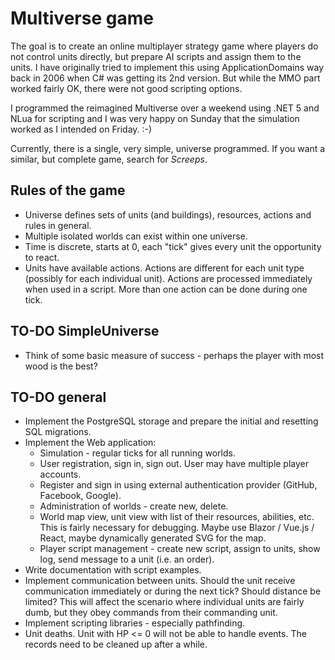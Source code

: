 ﻿# Multiverse game

The goal is to create an online multiplayer strategy game where players do not control units directly, but prepare AI scripts and assign them to the units. I have originally tried to implement this using ApplicationDomains way back in 2006 when C# was getting its 2nd version. But while the MMO part worked fairly OK, there were not good scripting options.

I programmed the reimagined Multiverse over a weekend using .NET 5 and NLua for scripting and I was very happy on Sunday that the simulation worked as I intended on Friday. :-)

Currently, there is a single, very simple, universe programmed. If you want a similar, but complete game, search for *Screeps*.

## Rules of the game

* Universe defines sets of units (and buildings), resources, actions and rules in general.
* Multiple isolated worlds can exist within one universe.
* Time is discrete, starts at 0, each "tick" gives every unit the opportunity to react.
* Units have available actions. Actions are different for each unit type (possibly for each individual unit). Actions are processed immediately when used in a script. More than one action can be done during one tick.

## TO-DO SimpleUniverse

* Think of some basic measure of success - perhaps the player with most wood is the best?

## TO-DO general

* Implement the PostgreSQL storage and prepare the initial and resetting SQL migrations.
* Implement the Web application:
  * Simulation - regular ticks for all running worlds.
  * User registration, sign in, sign out. User may have multiple player accounts.
  * Register and sign in using external authentication provider (GitHub, Facebook, Google).
  * Administration of worlds - create new, delete.
  * World map view, unit view with list of their resources, abilities, etc. This is fairly necessary for debugging. Maybe use Blazor / Vue.js / React, maybe dynamically generated SVG for the map.
  * Player script management - create new script, assign to units, show log, send message to a unit (i.e. an order).
* Write documentation with script examples.
* Implement communication between units. Should the unit receive communication immediately or during the next tick? Should distance be limited? This will affect the scenario where individual units are fairly dumb, but they obey commands from their commanding unit.
* Implement scripting libraries - especially pathfinding.
* Unit deaths. Unit with HP <= 0 will not be able to handle events. The records need to be cleaned up after a while.
